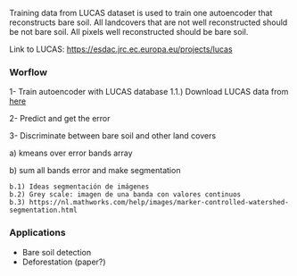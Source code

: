 Training data from LUCAS dataset is used to train one autoencoder that reconstructs bare soil. All landcovers that are not well reconstructed should be not bare soil. All pixels well reconstructed should be bare soil. 

Link to LUCAS:
https://esdac.jrc.ec.europa.eu/projects/lucas
### Worflow

1- Train autoencoder with LUCAS database
  1.1.) Download LUCAS data from [here](https://esdac.jrc.ec.europa.eu/content/lucas2015-topsoil-data#tabs-0-description=0)

2- Predict and get the error

3- Discriminate between bare soil and other land covers

  a) kmeans over error bands array
  
  b) sum all bands error and make segmentation
  
    b.1) Ideas segmentación de imágenes
    b.2) Grey scale: imagen de una banda con valores continuos
    b.3) https://nl.mathworks.com/help/images/marker-controlled-watershed-segmentation.html
    
 
### Applications
- Bare soil detection
- Deforestation (paper?)
    
